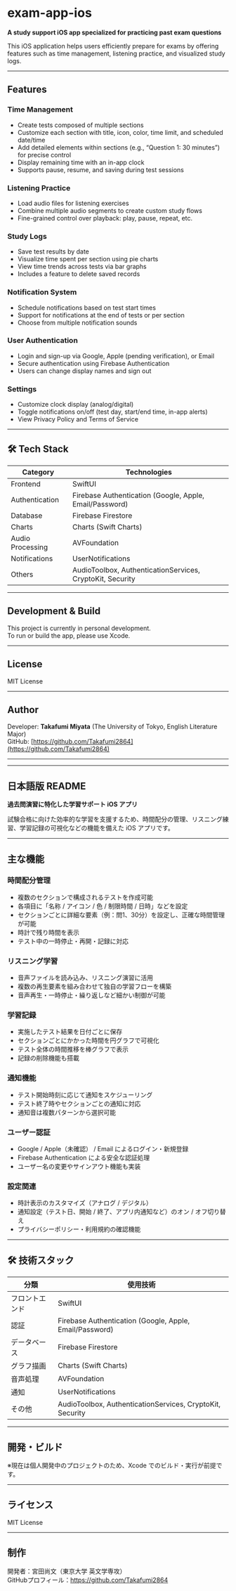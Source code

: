 # exam-app-ios

**A study support iOS app specialized for practicing past exam questions**

This iOS application helps users efficiently prepare for exams by offering features such as time management, listening practice, and visualized study logs.

---

## Features

### Time Management
- Create tests composed of multiple sections
- Customize each section with title, icon, color, time limit, and scheduled date/time
- Add detailed elements within sections (e.g., “Question 1: 30 minutes”) for precise control
- Display remaining time with an in-app clock
- Supports pause, resume, and saving during test sessions

### Listening Practice
- Load audio files for listening exercises
- Combine multiple audio segments to create custom study flows
- Fine-grained control over playback: play, pause, repeat, etc.

### Study Logs
- Save test results by date
- Visualize time spent per section using pie charts
- View time trends across tests via bar graphs
- Includes a feature to delete saved records

### Notification System
- Schedule notifications based on test start times
- Support for notifications at the end of tests or per section
- Choose from multiple notification sounds

### User Authentication
- Login and sign-up via Google, Apple (pending verification), or Email
- Secure authentication using Firebase Authentication
- Users can change display names and sign out

### Settings
- Customize clock display (analog/digital)
- Toggle notifications on/off (test day, start/end time, in-app alerts)
- View Privacy Policy and Terms of Service

---

## 🛠 Tech Stack

| Category         | Technologies                             |
|------------------|------------------------------------------|
| Frontend         | SwiftUI                                  |
| Authentication   | Firebase Authentication (Google, Apple, Email/Password) |
| Database         | Firebase Firestore                       |
| Charts           | Charts (Swift Charts)                    |
| Audio Processing | AVFoundation                             |
| Notifications    | UserNotifications                        |
| Others           | AudioToolbox, AuthenticationServices, CryptoKit, Security |

---

## Development & Build

This project is currently in personal development.  
To run or build the app, please use Xcode.

---

## License

MIT License

---

## Author

Developer: **Takafumi Miyata** (The University of Tokyo, English Literature Major)  
GitHub: [https://github.com/Takafumi2864](https://github.com/Takafumi2864)





---
---

## 日本語版 README
**過去問演習に特化した学習サポート iOS アプリ**

試験合格に向けた効率的な学習を支援するため、時間配分の管理、リスニング練習、学習記録の可視化などの機能を備えた iOS アプリです。

---

## 主な機能

### 時間配分管理
- 複数のセクションで構成されるテストを作成可能
- 各項目に「名称 / アイコン / 色 / 制限時間 / 日時」などを設定
- セクションごとに詳細な要素（例：問1、30分）を設定し、正確な時間管理が可能
- 時計で残り時間を表示
- テスト中の一時停止・再開・記録に対応

### リスニング学習
- 音声ファイルを読み込み、リスニング演習に活用
- 複数の再生要素を組み合わせて独自の学習フローを構築
- 音声再生・一時停止・繰り返しなど細かい制御が可能

### 学習記録
- 実施したテスト結果を日付ごとに保存
- セクションごとにかかった時間を円グラフで可視化
- テスト全体の時間推移を棒グラフで表示
- 記録の削除機能も搭載

### 通知機能
- テスト開始時刻に応じて通知をスケジューリング
- テスト終了時やセクションごとの通知に対応
- 通知音は複数パターンから選択可能

### ユーザー認証
- Google / Apple（未確認） / Email によるログイン・新規登録
- Firebase Authentication による安全な認証処理
- ユーザー名の変更やサインアウト機能も実装

### 設定関連
- 時計表示のカスタマイズ（アナログ / デジタル）
- 通知設定（テスト日、開始 / 終了、アプリ内通知など）のオン / オフ切り替え
- プライバシーポリシー・利用規約の確認機能

---

## 🛠 技術スタック

| 分類 | 使用技術 |
|------|----------|
| フロントエンド | SwiftUI |
| 認証 | Firebase Authentication (Google, Apple, Email/Password) |
| データベース | Firebase Firestore |
| グラフ描画 | Charts (Swift Charts) |
| 音声処理 | AVFoundation |
| 通知 | UserNotifications |
| その他 | AudioToolbox, AuthenticationServices, CryptoKit, Security |

---

## 開発・ビルド

※現在は個人開発中のプロジェクトのため、Xcode でのビルド・実行が前提です。

---

## ライセンス

MIT License

---

## 制作

開発者：宮田尚文（東京大学 英文学専攻）  
GitHubプロフィール：https://github.com/Takafumi2864
